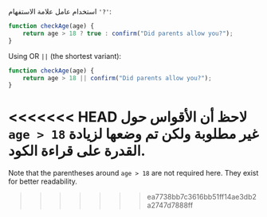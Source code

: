 استخدام عامل علامة الاستفهام `'?'`:

```js
function checkAge(age) {
    return age > 18 ? true : confirm("Did parents allow you?");
}
```

Using OR `||` (the shortest variant):

```js
function checkAge(age) {
    return age > 18 || confirm("Did parents allow you?");
}
```

<<<<<<< HEAD
لاحظ أن الأقواس حول `age > 18` غير مطلوبة ولكن تم وضعها لزيادة القدرة على قراءة الكود.
=======
Note that the parentheses around `age > 18` are not required here. They exist for better readability.
>>>>>>> ea7738bb7c3616bb51ff14ae3db2a2747d7888ff
